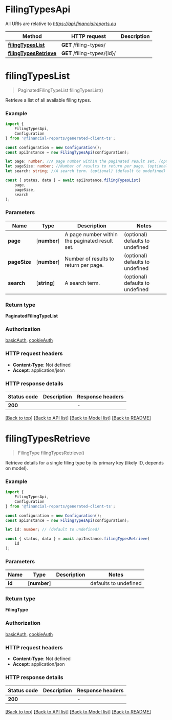 # FilingTypesApi

All URIs are relative to *https://api.financialreports.eu*

|Method | HTTP request | Description|
|------------- | ------------- | -------------|
|[**filingTypesList**](#filingtypeslist) | **GET** /filing-types/ | |
|[**filingTypesRetrieve**](#filingtypesretrieve) | **GET** /filing-types/{id}/ | |

# **filingTypesList**
> PaginatedFilingTypeList filingTypesList()

Retrieve a list of all available filing types.

### Example

```typescript
import {
    FilingTypesApi,
    Configuration
} from '@financial-reports/generated-client-ts';

const configuration = new Configuration();
const apiInstance = new FilingTypesApi(configuration);

let page: number; //A page number within the paginated result set. (optional) (default to undefined)
let pageSize: number; //Number of results to return per page. (optional) (default to undefined)
let search: string; //A search term. (optional) (default to undefined)

const { status, data } = await apiInstance.filingTypesList(
    page,
    pageSize,
    search
);
```

### Parameters

|Name | Type | Description  | Notes|
|------------- | ------------- | ------------- | -------------|
| **page** | [**number**] | A page number within the paginated result set. | (optional) defaults to undefined|
| **pageSize** | [**number**] | Number of results to return per page. | (optional) defaults to undefined|
| **search** | [**string**] | A search term. | (optional) defaults to undefined|


### Return type

**PaginatedFilingTypeList**

### Authorization

[basicAuth](../README.md#basicAuth), [cookieAuth](../README.md#cookieAuth)

### HTTP request headers

 - **Content-Type**: Not defined
 - **Accept**: application/json


### HTTP response details
| Status code | Description | Response headers |
|-------------|-------------|------------------|
|**200** |  |  -  |

[[Back to top]](#) [[Back to API list]](../README.md#documentation-for-api-endpoints) [[Back to Model list]](../README.md#documentation-for-models) [[Back to README]](../README.md)

# **filingTypesRetrieve**
> FilingType filingTypesRetrieve()

Retrieve details for a single filing type by its primary key (likely ID, depends on model).

### Example

```typescript
import {
    FilingTypesApi,
    Configuration
} from '@financial-reports/generated-client-ts';

const configuration = new Configuration();
const apiInstance = new FilingTypesApi(configuration);

let id: number; // (default to undefined)

const { status, data } = await apiInstance.filingTypesRetrieve(
    id
);
```

### Parameters

|Name | Type | Description  | Notes|
|------------- | ------------- | ------------- | -------------|
| **id** | [**number**] |  | defaults to undefined|


### Return type

**FilingType**

### Authorization

[basicAuth](../README.md#basicAuth), [cookieAuth](../README.md#cookieAuth)

### HTTP request headers

 - **Content-Type**: Not defined
 - **Accept**: application/json


### HTTP response details
| Status code | Description | Response headers |
|-------------|-------------|------------------|
|**200** |  |  -  |

[[Back to top]](#) [[Back to API list]](../README.md#documentation-for-api-endpoints) [[Back to Model list]](../README.md#documentation-for-models) [[Back to README]](../README.md)

